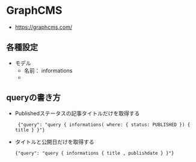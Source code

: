 # GraphCMS
- https://graphcms.com/

## 各種設定
- モデル
  - 名前： informations 
  - 
## queryの書き方
- Publishedステータスの記事タイトルだけを取得する
    ```
     {"query": "query { informations( where: { status: PUBLISHED }) { title } }"} 
    ```
- タイトルと公開日だけを取得する
    ```
    {"query": "query { informations { title , publishdate } }"}
    ```